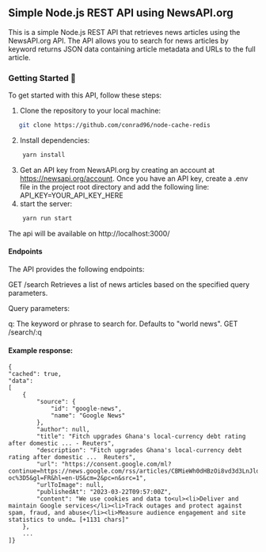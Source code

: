 ## Simple Node.js REST API using NewsAPI.org

This is a simple Node.js REST API that retrieves news articles using the NewsAPI.org API. The API allows you to search for news articles by keyword returns JSON data containing article metadata and URLs to the full article.

### Getting Started  🚀
To get started with this API, follow these steps:

1. Clone the repository to your local machine:
~~~bash 
   git clone https://github.com/conrad96/node-cache-redis 
~~~
2. Install dependencies:
~~~bash
    yarn install
~~~
3. Get an API key from NewsAPI.org by creating an account at https://newsapi.org/account. Once you have an API key,  create a .env file in the project root directory and add the following line:
    API_KEY=YOUR_API_KEY_HERE
4. start the server:
~~~bash
    yarn run start
~~~    
The api will be available on http://localhost:3000/

#### Endpoints
The API provides the following endpoints:

GET /search 
Retrieves a list of news articles based on the specified query parameters.

Query parameters:

q: The keyword or phrase to search for. Defaults to "world news".
    GET /search/:q


#### Example response:
    {
    "cached": true,
    "data": 
    [
        {
            "source": {
                "id": "google-news",
                "name": "Google News"
            },
            "author": null,
            "title": "Fitch upgrades Ghana's local-currency debt rating after domestic ... - Reuters",
            "description": "Fitch upgrades Ghana's local-currency debt rating after domestic ...  Reuters",
            "url": "https://consent.google.com/ml?continue=https://news.google.com/rss/articles/CBMieWh0dHBzOi8vd3d3LnJldXRlcnMuY29tL3dvcmxkL2FmcmljYS9maXRjaC11cGdyYWRlcy1naGFuYXMtbG9uZy10ZXJtLWxvY2FsLWN1cnJlbmN5LWlzc3Vlci1kZWZhdWx0LXJhdGluZy1jY2MtMjAyMy0wMy0yMi_SAQA?oc%3D5&gl=FR&hl=en-US&cm=2&pc=n&src=1",
            "urlToImage": null,
            "publishedAt": "2023-03-22T09:57:00Z",
            "content": "We use cookies and data to<ul><li>Deliver and maintain Google services</li><li>Track outages and protect against spam, fraud, and abuse</li><li>Measure audience engagement and site statistics to unde… [+1131 chars]"
        }, 
        ...
    ]} 